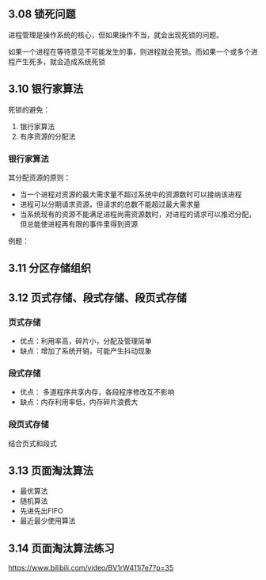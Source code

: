 

## 3.08 锁死问题
进程管理是操作系统的核心，但如果操作不当，就会出现死锁的问题。

如果一个进程在等待意见不可能发生的事，则进程就会死锁。而如果一个或多个进程产生死多，就会造成系统死锁

## 3.10 银行家算法
死锁的避免：
1. 银行家算法
2. 有序资源的分配法

### 银行家算法
其分配资源的原则：
- 当一个进程对资源的最大需求量不超过系统中的资源数时可以接纳该进程
- 进程可以分期请求资源，但请求的总数不能超过最大需求量
- 当系统现有的资源不能满足进程尚需资源数时，对进程的请求可以推迟分配，但总能使进程再有限的事件里得到资源

例题：

## 3.11 分区存储组织

## 3.12 页式存储、段式存储、段页式存储

### 页式存储
- 优点：利用率高，碎片小，分配及管理简单
- 缺点：增加了系统开销，可能产生抖动现象

### 段式存储

- 优点： 多道程序共享内存，各段程序修改互不影响
- 缺点：内存利用率低，内存碎片浪费大


### 段页式存储
结合页式和段式

## 3.13 页面淘汰算法
- 最优算法
- 随机算法
- 先进先出FIFO
- 最近最少使用算法

## 3.14 页面淘汰算法练习
https://www.bilibili.com/video/BV1rW411j7e7?p=35
